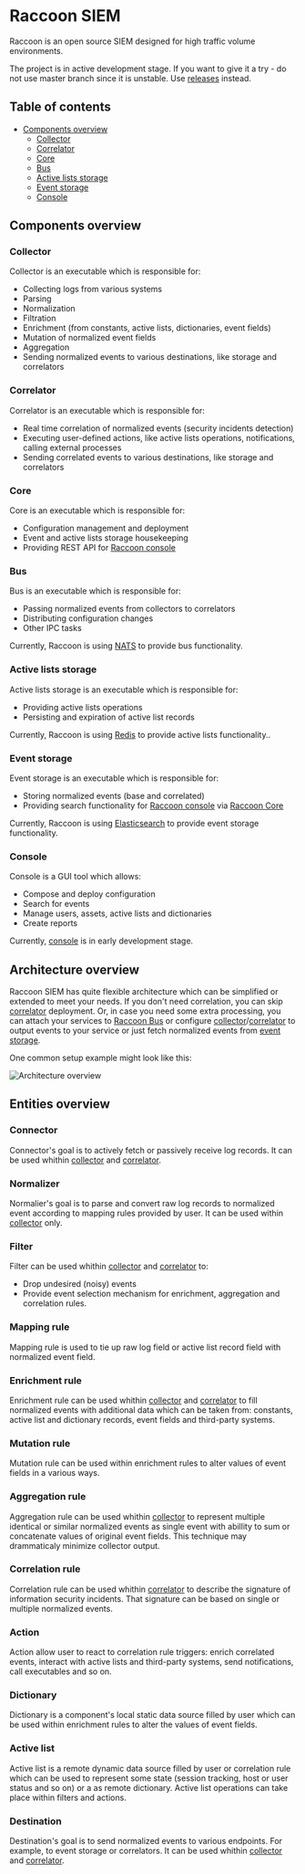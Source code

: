 # Raccoon SIEM
Raccoon is an open source SIEM designed for high traffic volume environments.

The project is in active development stage. If you want to give it a try - do not use master branch since it is unstable. 
Use [releases](https://github.com/tephrocactus/raccoon-siem/releases) instead.

## Table of contents
* [Components overview](#components-overview)
  * [Collector](#collector)
  * [Correlator](#correlator)
  * [Core](#core)
  * [Bus](#bus)
  * [Active lists storage](#active-lists-storage)
  * [Event storage](#event-storage)
  * [Console](#console)

## Components overview

### Collector
Collector is an executable which is responsible for:
* Collecting logs from various systems
* Parsing
* Normalization
* Filtration
* Enrichment (from constants, active lists, dictionaries, event fields)
* Mutation of normalized event fields
* Aggregation
* Sending normalized events to various destinations, like storage and correlators

### Correlator
Correlator is an executable which is responsible for:
* Real time correlation of normalized events (security incidents detection)
* Executing user-defined actions, like active lists operations, notifications, calling external processes
* Sending correlated events to various destinations, like storage and correlators

### Core
Core is an executable which is responsible for:
* Configuration management and deployment
* Event and active lists storage housekeeping
* Providing REST API for [Raccoon console](https://github.com/tephrocactus/raccoon-console)

### Bus
Bus is an executable which is responsible for:
* Passing normalized events from collectors to correlators
* Distributing configuration changes
* Other IPC tasks

Currently, Raccoon is using [NATS](https://nats.io/) to provide bus functionality. 

### Active lists storage
Active lists storage is an executable which is responsible for:
* Providing active lists operations
* Persisting and expiration of active list records

Currently, Raccoon is using [Redis](https://redis.io/) to provide active lists functionality..

### Event storage
Event storage is an executable which is responsible for:
* Storing normalized events (base and correlated)
* Providing search functionality for [Raccoon console](https://github.com/tephrocactus/raccoon-console)
via [Raccoon Core](#core)

Currently, Raccoon is using [Elasticsearch](https://www.elastic.co/products/elasticsearch) to provide event storage functionality.

### Console
Console is a GUI tool which allows:
* Compose and deploy configuration
* Search for events
* Manage users, assets, active lists and dictionaries
* Create reports

Currently, [console](https://github.com/tephrocactus/raccoon-console) is in early development stage.

## Architecture overview
Raccoon SIEM has quite flexible architecture which can be simplified or extended to meet your needs. If you don't need correlation, you can skip [correlator](#correlator) deployment. Or, in case you need some extra processing, you can attach your services to [Raccoon Bus](#bus) or configure [collector](#collector)/[correlator](#correlator) to output events to your service or just fetch normalized events from [event storage](#event-storage).

One common setup example might look like this:

![Architecture overview](https://github.com/tephrocactus/raccoon-siem/blob/master/docs/example_arch.png)

## Entities overview

### Connector
Connector's goal is to actively fetch or passively receive log records. It can be used whithin [collector](#collector) and [correlator](#correlator).

### Normalizer
Normalier's goal is to parse and convert raw log records to normalized event according to mapping rules provided by user. It can be used within [collector](#collector) only.

### Filter
Filter can be used whithin [collector](#collector) and [correlator](#correlator) to:
* Drop undesired (noisy) events
* Provide event selection mechanism for enrichment, aggregation and correlation rules.

### Mapping rule
Mapping rule is used to tie up raw log field or active list record field with normalized event field.

### Enrichment rule
Enrichment rule can be used whithin [collector](#collector) and [correlator](#correlator) to fill normalized events with additional data which can be taken from: constants, active list and dictionary records, event fields and third-party systems.

### Mutation rule
Mutation rule can be used within enrichment rules to alter values of event fields in a various ways.

### Aggregation rule
Aggregation rule can be used whithin [collector](#collector) to represent multiple identical or similar normalized events as single event with abillity to sum or concatenate values of original event fields. This technique may drammaticaly minimize collector output. 

### Correlation rule
Correlation rule can be used whithin [correlator](#correlator) to describe the signature of information security incidents.
That signature can be based on single or multiple normalized events.

### Action
Action allow user to react to correlation rule triggers: enrich correlated events, interact with active lists and third-party systems, send notifications, call executables and so on.

### Dictionary
Dictionary is a component's local static data source filled by user which can be used within enrichment rules to alter the values of event fields.

### Active list
Active list is a remote dynamic data source filled by user or correlation rule which can be used to represent some state (session tracking, host or user status and so on) or a as remote dictionary. Active list operations can take place within filters and actions.


### Destination
Destination's goal is to send normalized events to various endpoints. For example, to event storage or correlators.
It can be used whithin [collector](#collector) and [correlator](#correlator).
